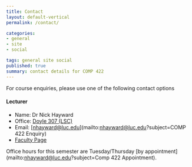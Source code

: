 ```yaml
---
title: Contact
layout: default-vertical
permalink: /contact/

categories:
- general
- site
- social

tags: general site social
published: true
summary: contact details for COMP 422
---
```


For course enquiries, please use one of the following contact options

#### Lecturer

* Name: Dr Nick Hayward
* Office: [Doyle 307 (LSC)](http://www.luc.edu/media/lucedu/lsc.pdf)
* Email: [nhayward@luc.edu](mailto:nhayward@luc.edu?subject=COMP 422 Enquiry)
* [Faculty Page](http://www.luc.edu/cs/people/ftfaculty/haywardnicholas.shtml)

Office hours for this semester are Tuesday/Thursday [by appointment](mailto:nhayward@luc.edu?subject=Comp 422 Appointment).
